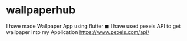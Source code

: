 # wallpaperhub

I have made Wallpaper App using flutter
◼ I have used pexels API to get wallpaper into my Application https://www.pexels.com/api/
